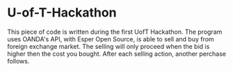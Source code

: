 U-of-T-Hackathon
================
This piece of code is written during the first UofT Hackathon. The program uses OANDA's API, with Esper Open Source, is able to sell and buy from foreign exchange market. The selling will only proceed when the bid is higher then the cost you bought. After each selling action, another perchase follows.
